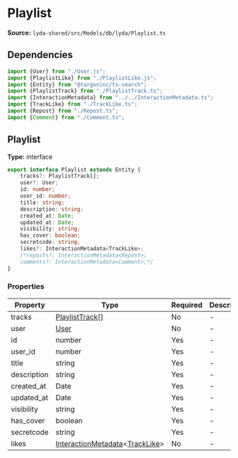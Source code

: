# Playlist

**Source:** `lyda-shared/src/Models/db/lyda/Playlist.ts`

## Dependencies

```typescript
import {User} from "./User.js";
import {PlaylistLike} from "./PlaylistLike.js";
import {Entity} from "@targoninc/ts-search";
import {PlaylistTrack} from "./PlaylistTrack.ts";
import {InteractionMetadata} from "../../InteractionMetadata.ts";
import {TrackLike} from "./TrackLike.ts";
import {Repost} from "./Repost.ts";
import {Comment} from "./Comment.ts";
```

## Playlist

**Type:** interface

```typescript
export interface Playlist extends Entity {
    tracks?: PlaylistTrack[];
    user?: User;
    id: number;
    user_id: number;
    title: string;
    description: string;
    created_at: Date;
    updated_at: Date;
    visibility: string;
    has_cover: boolean;
    secretcode: string;
    likes?: InteractionMetadata<TrackLike>;
    /*reposts?: InteractionMetadata<Repost>;
    comments?: InteractionMetadata<Comment>;*/
}
```

### Properties

| Property | Type | Required | Description |
|----------|------|----------|-------------|
| tracks | [PlaylistTrack](/api/data-models/Models/db/lyda/PlaylistTrack)[] | No | - |
| user | [User](/api/data-models/Models/db/lyda/User) | No | - |
| id | number | Yes | - |
| user_id | number | Yes | - |
| title | string | Yes | - |
| description | string | Yes | - |
| created_at | D​a​t​e | Yes | - |
| updated_at | D​a​t​e | Yes | - |
| visibility | string | Yes | - |
| has_cover | boolean | Yes | - |
| secretcode | string | Yes | - |
| likes | [InteractionMetadata](/api/data-models/Models/InteractionMetadata)\<[TrackLike](/api/data-models/Models/db/lyda/TrackLike)\> | No | - |

